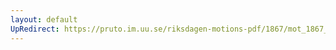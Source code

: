 ```yaml
---
layout: default
UpRedirect: https://pruto.im.uu.se/riksdagen-motions-pdf/1867/mot_1867__ak__251.pdf
---
```

